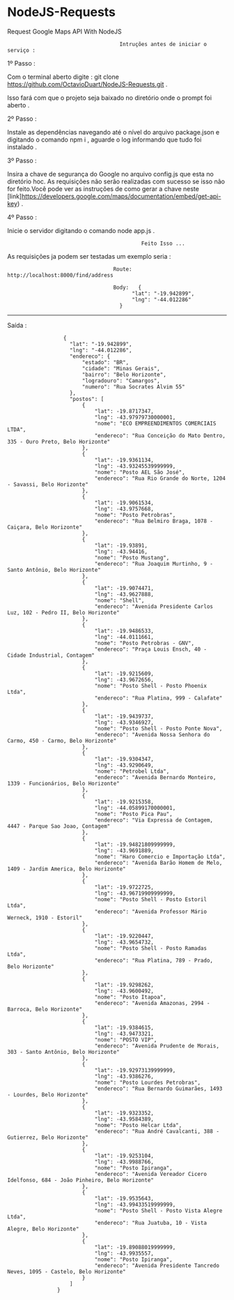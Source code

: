 # NodeJS-Requests
Request Google Maps API With NodeJS

                                        
                                        
                                        Intruções antes de iniciar o serviço :
 
1º Passo : 

Com o terminal aberto digite : git clone https://github.com/OctavioDuart/NodeJS-Requests.git . 

Isso fará com que o projeto seja baixado no diretório onde o prompt foi aberto .


2º Passo : 

Instale as dependências navegando até o nível do arquivo package.json e digitando o comando npm i , aguarde o log informando que tudo foi instalado . 


3º Passo :

Insira a chave de segurança do Google no arquivo config.js que esta no diretório hoc. As requisições não serão realizadas com sucesso se isso não for feito.Você pode ver as instruções de como gerar a chave neste [link]https://developers.google.com/maps/documentation/embed/get-api-key) .


4º Passo : 

Inicie o servidor digitando o comando node app.js .



                                               Feito Isso ...
                                               
As requisições ja podem ser testadas um exemplo seria : 


                                      Route: http://localhost:8000/find/address

                                      Body:   {
                                            "lat": "-19.942899",
                                            "lng": "-44.012286"
                                        }

____________________________________________________________________________________________________________________________
Saída :

                      {
                        "lat": "-19.942899",
                        "lng": "-44.012286",
                        "endereco": {
                            "estado": "BR",
                            "cidade": "Minas Gerais",
                            "bairro": "Belo Horizonte",
                            "logradouro": "Camargos",
                            "numero": "Rua Socrates Alvim 55"
                        },
                        "postos": [
                            {
                                "lat": -19.8717347,
                                "lng": -43.97979730000001,
                                "nome": "ECO EMPREENDIMENTOS COMERCIAIS LTDA",
                                "endereco": "Rua Conceição do Mato Dentro, 335 - Ouro Preto, Belo Horizonte"
                            },
                            {
                                "lat": -19.9361134,
                                "lng": -43.93245539999999,
                                "nome": "Posto AEL São José",
                                "endereco": "Rua Rio Grande do Norte, 1204 - Savassi, Belo Horizonte"
                            },
                            {
                                "lat": -19.9061534,
                                "lng": -43.9757668,
                                "nome": "Posto Petrobras",
                                "endereco": "Rua Belmiro Braga, 1078 - Caiçara, Belo Horizonte"
                            },
                            {
                                "lat": -19.93891,
                                "lng": -43.94416,
                                "nome": "Posto Mustang",
                                "endereco": "Rua Joaquim Murtinho, 9 - Santo Antônio, Belo Horizonte"
                            },
                            {
                                "lat": -19.9074471,
                                "lng": -43.9627888,
                                "nome": "Shell",
                                "endereco": "Avenida Presidente Carlos Luz, 102 - Pedro II, Belo Horizonte"
                            },
                            {
                                "lat": -19.9486533,
                                "lng": -44.0111661,
                                "nome": "Posto Petrobras - GNV",
                                "endereco": "Praça Louis Ensch, 40 - Cidade Industrial, Contagem"
                            },
                            {
                                "lat": -19.9215609,
                                "lng": -43.9672656,
                                "nome": "Posto Shell - Posto Phoenix Ltda",
                                "endereco": "Rua Platina, 999 - Calafate"
                            },
                            {
                                "lat": -19.9439737,
                                "lng": -43.9346927,
                                "nome": "Posto Shell - Posto Ponte Nova",
                                "endereco": "Avenida Nossa Senhora do Carmo, 450 - Carmo, Belo Horizonte"
                            },
                            {
                                "lat": -19.9304347,
                                "lng": -43.9290649,
                                "nome": "Petrobel Ltda",
                                "endereco": "Avenida Bernardo Monteiro, 1339 - Funcionários, Belo Horizonte"
                            },
                            {
                                "lat": -19.9215358,
                                "lng": -44.05899170000001,
                                "nome": "Posto Pica Pau",
                                "endereco": "Via Expressa de Contagem, 4447 - Parque Sao Joao, Contagem"
                            },
                            {
                                "lat": -19.94821809999999,
                                "lng": -43.9691889,
                                "nome": "Haro Comercio e Importação Ltda",
                                "endereco": "Avenida Barão Homem de Melo, 1409 - Jardim America, Belo Horizonte"
                            },
                            {
                                "lat": -19.9722725,
                                "lng": -43.96719909999999,
                                "nome": "Posto Shell - Posto Estoril Ltda",
                                "endereco": "Avenida Professor Mário Werneck, 1910 - Estoril"
                            },
                            {
                                "lat": -19.9220447,
                                "lng": -43.9654732,
                                "nome": "Posto Shell - Posto Ramadas Ltda",
                                "endereco": "Rua Platina, 789 - Prado, Belo Horizonte"
                            },
                            {
                                "lat": -19.9298262,
                                "lng": -43.9600492,
                                "nome": "Posto Itapoa",
                                "endereco": "Avenida Amazonas, 2994 - Barroca, Belo Horizonte"
                            },
                            {
                                "lat": -19.9384615,
                                "lng": -43.9473321,
                                "nome": "POSTO VIP",
                                "endereco": "Avenida Prudente de Morais, 303 - Santo Antônio, Belo Horizonte"
                            },
                            {
                                "lat": -19.92973139999999,
                                "lng": -43.9386276,
                                "nome": "Posto Lourdes Petrobras",
                                "endereco": "Rua Bernardo Guimarães, 1493 - Lourdes, Belo Horizonte"
                            },
                            {
                                "lat": -19.9323352,
                                "lng": -43.9584389,
                                "nome": "Posto Helcar Ltda",
                                "endereco": "Rua André Cavalcanti, 388 - Gutierrez, Belo Horizonte"
                            },
                            {
                                "lat": -19.9253104,
                                "lng": -43.9988766,
                                "nome": "Posto Ipiranga",
                                "endereco": "Avenida Vereador Cicero Idelfonso, 684 - João Pinheiro, Belo Horizonte"
                            },
                            {
                                "lat": -19.9535643,
                                "lng": -43.99433519999999,
                                "nome": "Posto Shell - Posto Vista Alegre Ltda",
                                "endereco": "Rua Juatuba, 10 - Vista Alegre, Belo Horizonte"
                            },
                            {
                                "lat": -19.89088019999999,
                                "lng": -43.9935557,
                                "nome": "Posto Ipiranga",
                                "endereco": "Avenida Presidente Tancredo Neves, 1095 - Castelo, Belo Horizonte"
                            }
                        ]
                    }


